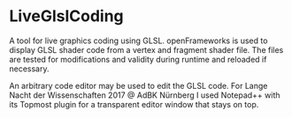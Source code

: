 # LiveGlslCoding

A tool for live graphics coding using GLSL. openFrameworks is used to display GLSL shader
code from a vertex and fragment shader file. The files are tested for modifications and validity
during runtime and reloaded if necessary.

An arbitrary code editor may be used to edit the GLSL code. For Lange Nacht der Wissenschaften 2017
@ AdBK Nürnberg I used Notepad++ with its Topmost plugin for a transparent editor 
window that stays on top.

